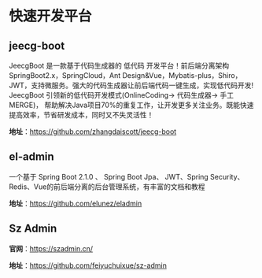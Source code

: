 # 快速开发平台

## jeecg-boot

JeecgBoot 是一款基于代码生成器的 低代码 开发平台！前后端分离架构 SpringBoot2.x，SpringCloud，Ant Design&Vue，Mybatis-plus，Shiro，JWT，支持微服务。强大的代码生成器让前后端代码一键生成，实现低代码开发! JeecgBoot 引领新的低代码开发模式(OnlineCoding-> 代码生成器-> 手工MERGE)， 帮助解决Java项目70%的重复工作，让开发更多关注业务。既能快速提高效率，节省研发成本，同时又不失灵活性！

**地址**：https://github.com/zhangdaiscott/jeecg-boot

## el-admin

一个基于 Spring Boot 2.1.0 、 Spring Boot Jpa、 JWT、Spring Security、Redis、Vue的前后端分离的后台管理系统，有丰富的文档和教程

**地址**：https://github.com/elunez/eladmin

## Sz Admin

**官网**：https://szadmin.cn/

**地址**：https://github.com/feiyuchuixue/sz-admin
